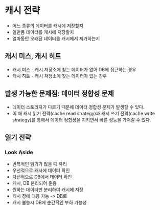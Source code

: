 # 캐시 전략
* 어느 종류의 데이터를 캐시에 저장할지
* 얼만큼 데이터를 캐시에 저장할지
* 얼마동안 오래된 데이터를 캐시에서 제거하는지

## 캐시 미스, 캐시 히트
* 캐시 미스 - 캐시 저장소에 찾는 데이터가 없어 DB에 접근하는 경우
* 캐시 히트 - 캐시 저장소에 찾는 데이터가 있는 경우

## 발생 가능한 문제점: 데이터 정합성 문제
* 데이터 스토리지가 다르기 때문에 데이터 정합성 문제가 발생할 수 있다.
* 이 때 캐시 읽기 전략(cache read strategy)과 캐시 쓰기 전략(cache write strategy)를 통해서 데이터 정합성을 지키면서 빠른 성능을 가져갈 수 있다.

## 읽기 전략
### Look Aside
* 반복적인 읽기가 많을 때 유리
* 우선적으로 캐시에 데이터 확인
* 차선적으로 DB에서 데이터 확인
* 캐시, DB 분리되어 운용
* 원하는 데이터만 분리하여 캐시에 저장
* 캐시 장애 대응 가능 -> DB로
* 캐시 불능시 DB에 순간적인 부하 가능성